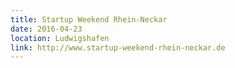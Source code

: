 ```yaml
---
title: Startup Weekend Rhein-Neckar
date: 2016-04-23
location: Ludwigshafen
link: http://www.startup-weekend-rhein-neckar.de
---
```


